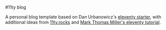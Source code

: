 #11ty blog

A personal blog template based on Dan Urbanowicz's [eleventy starter](https://github.com/danurbanowicz/eleventy-netlify-boilerplate), with additional ideas from [11ty.rocks](https://11ty.rocks/) and [Mark Thomas Miller's eleventy tutorial](https://mtm.dev/eleventy).
